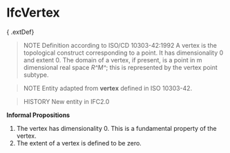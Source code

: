 # IfcVertex

{ .extDef}
<!-- end of short definition -->

> NOTE Definition according to ISO/CD 10303-42:1992
> A vertex is the topological construct corresponding to a point. It has dimensionality 0 and extent 0. The domain of a vertex, if present, is a point in m dimensional real space _R^M^_; this is represented by the vertex point subtype.

> NOTE Entity adapted from **vertex** defined in ISO 10303-42.

> HISTORY New entity in IFC2.0

**Informal Propositions**

1. The vertex has dimensionality 0. This is a fundamental property of the vertex.
2. The extent of a vertex is defined to be zero.
